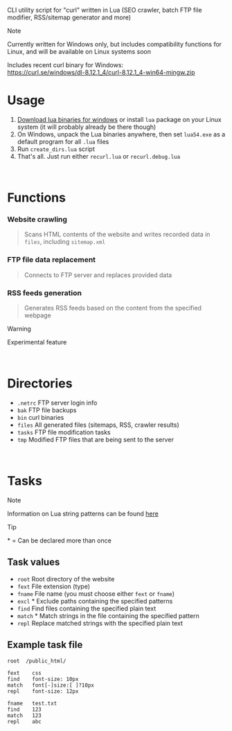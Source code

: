 CLI utility script for "curl" written in Lua
(SEO crawler, batch FTP file modifier, RSS/sitemap generator and more)
> [!NOTE]
> Currently written for Windows only, but includes compatibility functions for Linux, and will be available on Linux systems soon

Includes recent curl binary for Windows:<br>
https://curl.se/windows/dl-8.12.1_4/curl-8.12.1_4-win64-mingw.zip

# Usage
1. [Download lua binaries for windows](https://sourceforge.net/projects/luabinaries/files/5.4.2/Tools%20Executables/lua-5.4.2_Win64_bin.zip/download)
or install `lua` package on your Linux system (it will probably already be there though)
2. On Windows, unpack the Lua binaries anywhere, then set `lua54.exe` as a default program for all `.lua` files
3. Run `create_dirs.lua` script
4. That's all. Just run either `recurl.lua` or `recurl.debug.lua`
<br>

# Functions
### Website crawling
> Scans HTML contents of the website and writes recorded data in `files`, including `sitemap.xml`

### FTP file data replacement
> Connects to FTP server and replaces provided data

### RSS feeds generation
> Generates RSS feeds based on the content from the specified webpage

> [!WARNING]
> Experimental feature
<br>

# Directories
- `.netrc` FTP server login info
- `bak` FTP file backups
- `bin` curl binaries
- `files` All generated files (sitemaps, RSS, crawler results)
- `tasks` FTP file modification tasks
- `tmp` Modified FTP files that are being sent to the server
<br>

# Tasks
> [!NOTE]
> Information on Lua string patterns can be found [here](https://www.lua.org/pil/20.2.html)

> [!TIP]
> \* = Can be declared more than once

## Task values
- `root` Root directory of the website
- `fext` File extension (type)
- `fname` File name (you must choose either `fext` or `fname`)
- `excl` * Exclude paths containing the specified patterns
- `find` Find files containing the specified plain text
- `match` * Match strings in the file containing the specified pattern
- `repl` Replace matched strings with the specified plain text

## Example task file
```
root  /public_html/

fext	css
find	font-size: 10px
match	font[-]size:[ ]?10px
repl	font-size: 12px

fname	test.txt
find	123
match	123
repl	abc
```
